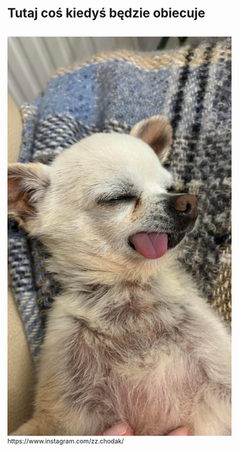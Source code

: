 
<html>
  <head>
    
  </head>
  <body>
    <h1>Tutaj coś kiedyś będzie obiecuje</h1> <br>
    <img src="fis.jpg">
    https://www.instagram.com/zz.chodak/
  </body>
</html>
